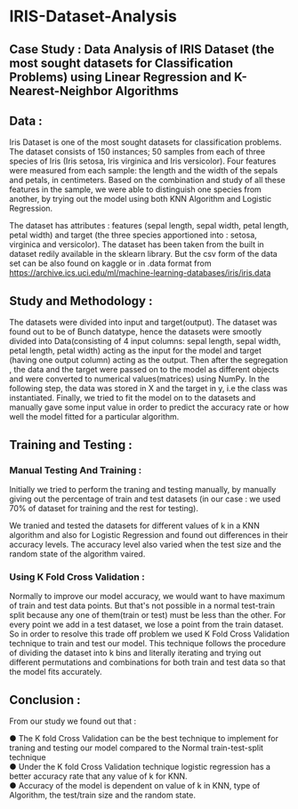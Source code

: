# IRIS-Dataset-Analysis

## Case Study : Data Analysis of IRIS Dataset (the most sought datasets for Classification Problems) using Linear Regression and K-Nearest-Neighbor Algorithms

## Data : 

Iris Dataset is one of the most sought datasets for classification problems. The dataset consists of 150 instances; 50 samples from each of three species of Iris (Iris setosa, Iris virginica and Iris versicolor). Four features were measured from each sample: the length and the width of the sepals and petals, in centimeters. Based on the combination and study of all these features in the sample, we were able to distinguish one species from another, by trying out the model using both KNN Algorithm and Logistic Regression. 

The dataset has attributes : features (sepal length, sepal width, petal length, petal width) and target (the three species apportioned into : setosa, virginica and versicolor).
The dataset has been taken from the built in dataset redily available in the sklearn library. But the csv form of the data set can be also found on kaggle or in .data format from <a href = 'https://archive.ics.uci.edu/ml/machine-learning-databases/iris/iris.data'>https://archive.ics.uci.edu/ml/machine-learning-databases/iris/iris.data</a>


## Study and Methodology : 

The datasets were divided into input and target(output). The dataset was found out to be of Bunch datatype, hence the datasets were smootly divided into Data(consisting of 4 input columns: sepal length, sepal width, petal length, petal width) acting as the input for the model and target (having one output column) acting as the output. 
Then after the segregation , the data and the target were passed on to the model as different objects and were converted to numerical values(matrices) using NumPy. In the following step, the data was stored in X and the target in y, i.e the class was instantiated. Finally, we tried to fit the model on to the datasets and manually gave some input value in order to predict the accuracy rate or how well the model fitted for a particular algorithm. 


## Training and Testing :

### Manual Testing And Training :

Initially we tried to perform the traning and testing manually, by manually giving out the percentage of train and test datasets (in our case : we used 70% of dataset for training and the rest for testing). 

We tranied and tested the datasets for different values of k in a KNN algorithm and also for Logistic Regression and found out differences in their accuracy levels. The accuracy level also varied when the test size and the random state of the algorithm vaired. 

### Using K Fold Cross Validation :

Normally to improve our model accuracy, we would want to have maximum of train and test data points. But that's not possible in a normal test-train split because any one of them(train or test) must be less than the other. For every point we add in a test dataset, we lose a point from the train dataset.<br> 
So in order to resolve this trade off problem we used K Fold Cross Validation technique to train and test our model. This technique follows the procedure of dividing the dataset into k bins and literally iterating and trying out different permutations and combinations for both train and test data so that the model fits accurately. 

## Conclusion :

From our study we found out that :

●  The K fold Cross Validation can be the best technique to implement for traning and testing our model compared to the Normal train-test-split technique <br>
●  Under the  K fold Cross Validation technique logistic regression has a better accuracy rate that any value of k for KNN.<br>
●  Accuracy of the model is dependent on value of k in KNN, type of Algorithm, the test/train size and the random state.
